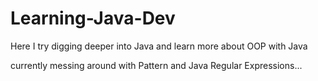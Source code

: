 # Learning-Java-Dev
Here I try digging deeper into Java and learn more about OOP with Java


currently messing around with Pattern and Java Regular Expressions...
